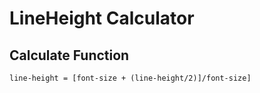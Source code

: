 # LineHeight Calculator

## Calculate Function

```
line-height = [font-size + (line-height/2)]/font-size]
```
